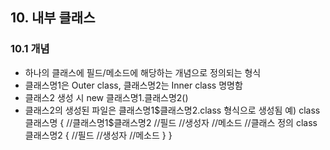 ## 10. 내부 클래스

### 10.1 개념
- 하나의 클래스에 필드/메소드에 해당하는 개념으로 정의되는 형식
- 클래스명1은 Outer class, 클래스명2는 Inner class 명명함
- 클래스2 생성 시 new 클래스명1.클래스명2()
- 클래스2의 생성된 파일은 클래스명1$클래스명2.class 형식으로 생성됨
예) class 클래스명 {    //클래스명1$클래스명2
		//필드
		//생성자
		//메소드
		//클래스 정의
		class 클래스명2 {
			//필드
			//생성자
			//메소드
		}
	}
	
	
			